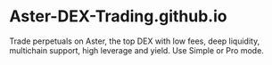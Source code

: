 # Aster-DEX-Trading.github.io
Trade perpetuals on Aster, the top DEX with low fees, deep liquidity, multichain support, high leverage and yield. Use Simple or Pro mode.
